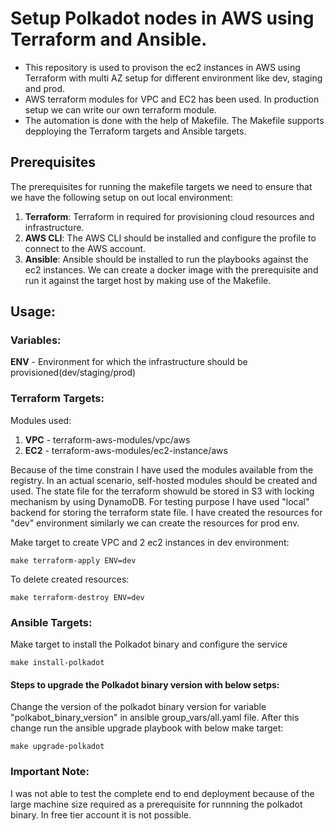 # Setup Polkadot nodes in AWS using Terraform and Ansible.

* This repository is used to provison the ec2 instances in AWS using Terraform with multi AZ setup for different environment like dev, staging and prod.
* AWS terraform modules for VPC and EC2 has been used. In production setup we can write our own terraform module.
* The automation is done with the help of Makefile. The Makefile supports depploying the Terraform targets and Ansible targets.

## Prerequisites

The prerequisites for running the makefile targets we need to ensure that we have the following setup on out local environment:
1. **Terraform**: Terraform in required for provisioning cloud resources and infrastructure.
2. **AWS CLI**: The AWS CLI should be installed and configure the profile to connect to the AWS account.
3. **Ansible**: Ansible should be installed to run the playbooks against the ec2 instances. We can create a docker image with the prerequisite and run it against the target host by making use of the Makefile.

## Usage:

### Variables:
**ENV** - Environment for which the infrastructure should be provisioned(dev/staging/prod)

### Terraform Targets:
Modules used:
1. **VPC** - terraform-aws-modules/vpc/aws
2. **EC2** - terraform-aws-modules/ec2-instance/aws

Because of the time constrain I have used the modules available from the registry. In an actual scenario, self-hosted modules should be created and used.
The state file for the terraform showuld be stored in S3 with locking mechanism by using DynamoDB. For testing purpose I have used "local" backend for storing the terraform state file. I have created the resources for "dev" environment similarly we can create the resources for prod env.

Make target to create VPC and 2 ec2 instances in dev environment:

```
make terraform-apply ENV=dev
```
To delete created resources:
```
make terraform-destroy ENV=dev
```

### Ansible Targets:

Make target to install the Polkadot binary and configure the service
```
make install-polkadot
```

#### Steps to upgrade the Polkadot binary version with below setps:
Change the version of the polkadot binary version for variable "polkabot_binary_version" in ansible group_vars/all.yaml file. After this change run the ansible upgrade playbook with below make target:
 
 ```
 make upgrade-polkadot
 ```

### Important Note: 
I was not able to test the complete end to end deployment because of the large machine size required as a prerequisite for runnning the polkadot binary. In free tier account it is not possible.
